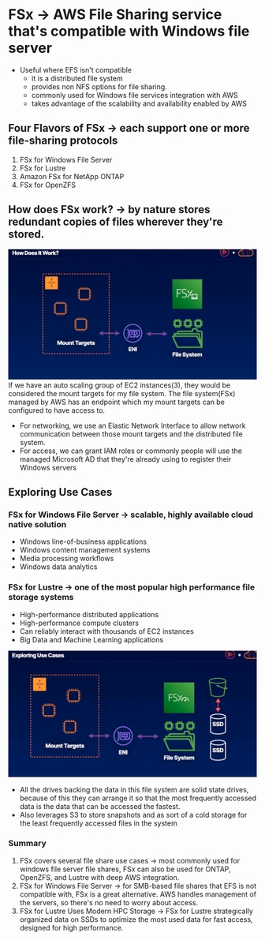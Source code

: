# FSx -> AWS File Sharing service that's compatible with Windows file server

- Useful where EFS isn't compatible
  - it is a distributed file system 
  - provides non NFS options for file sharing.
  - commonly used for Windows file services integration with AWS
  - takes advantage of the scalability and availability enabled by AWS

## Four Flavors of FSx -> each support one or more file-sharing protocols
1. FSx for Windows File Server
2. FSx for Lustre
3. Amazon FSx for NetApp ONTAP
4. FSx for OpenZFS

## How does FSx work? -> by nature stores redundant copies of files wherever they're stored.
![alt text](fsx-how-it-works.png)
If we have an auto scaling group of EC2 instances(3), they would be considered the mount targets for my file system. The file system(FSx) managed by AWS has an endpoint which my mount targets can be configured to have access to. 
  - For networking, we use an Elastic Network Interface to allow network communication between those mount targets and the distributed file system. 
  - For access, we can grant IAM roles or commonly people will use the managed Microsoft AD that they're already using to register their Windows servers

## Exploring Use Cases 
### FSx for Windows File Server -> scalable, highly available cloud native solution
- Windows line-of-business applications
- Windows content management systems
- Media processing workflows
- Windows data analytics

### FSx for Lustre -> one of the most popular high performance file storage systems

- High-performance distributed applications
- High-performance compute clusters
- Can reliably interact with thousands of EC2 instances
- Big Data and Machine Learning applications

![alt text](fsx-lustre.png)
- All the drives backing the data in this file system are solid state drives, because of this they can arrange it so that the most frequently accessed data is the data that can be accessed the fastest.
- Also leverages S3 to store snapshots and as sort of a cold storage for the least frequently accessed files in the system

### Summary
1. FSx covers several file share use cases -> most commonly used for windows file server file shares, FSx can also be used for ONTAP, OpenZFS, and Lustre with deep AWS integration.
2. FSx for Windows File Server -> for SMB-based file shares that EFS is not compatible with, FSx is a great alternative. AWS handles management of the servers, so there's no need to worry about access.
3. FSx for Lustre Uses Modern HPC Storage -> FSx for Lustre strategically organized data on SSDs to optimize the most used data for fast access, designed for high performance.

